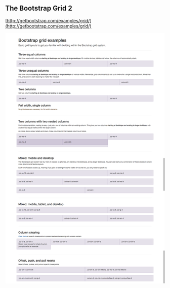 ##  The Bootstrap Grid 2

[http://getbootstrap.com/examples/grid/](http://getbootstrap.com/examples/grid/)

![Examples](resources/bootstrapgridexamples.png)



